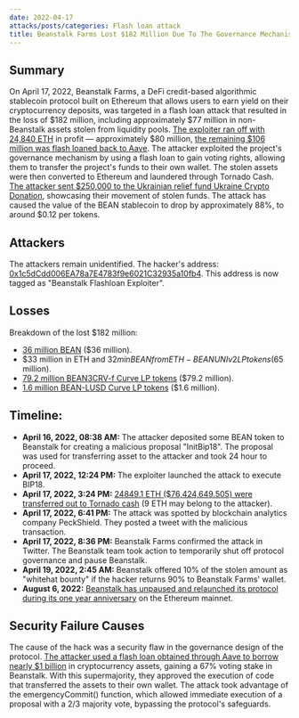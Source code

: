 ```yaml
---
date: 2022-04-17
attacks/posts/categories: Flash loan attack
title: Beanstalk Farms Lost $182 Million Due To The Governance Mechanism
---
```


## Summary

On April 17, 2022, Beanstalk Farms, a DeFi credit-based algorithmic stablecoin protocol built on Ethereum that allows users to earn yield on their cryptocurrency deposits, was targeted in a flash loan attack that resulted in the loss of $182 million, including approximately $77 million in non-Beanstalk assets stolen from liquidity pools. [The exploiter ran off with 24,840 ETH](https://medium.com/@nvy_0x/the-beanstalk-bean-exploit-b038f4d324ea) in profit — approximately $80 million, [the remaining $106 million was flash loaned back to Aave](https://medium.com/coinmonks/beanstalk-exploit-a-simplified-post-mortem-analysis-92e6cdb17ace). The attacker exploited the project's governance mechanism by using a flash loan to gain voting rights, allowing them to transfer the project's funds to their own wallet. The stolen assets were then converted to Ethereum and laundered through Tornado Cash. [The attacker sent $250,000 to the Ukrainian relief fund Ukraine Crypto Donation](https://www.certik.com/resources/blog/6HaLMGIL5sI2fpfEZc0nzS-revisiting-beanstalk-farms-exploit), showcasing their movement of stolen funds. The attack has caused the value of the BEAN stablecoin to drop by approximately 88%, to around $0.12 per tokens. 

## Attackers

The attackers remain unidentified. The hacker's address: [0x1c5dCdd006EA78a7E4783f9e6021C32935a10fb4](https://etherscan.io/address/0x1c5dcdd006ea78a7e4783f9e6021c32935a10fb4). This address is now tagged as "Beanstalk Flashloan Exploiter".

## Losses

Breakdown of the lost $182 million:
* [36 million BEAN](https://twitter.com/peckshield/status/1515680335769456640) ($36 million).
* $33 million in ETH and $32m in BEAN from ETH-BEAN UNI v2 LP tokens ($65 million).
* [79.2 million BEAN3CRV-f Curve LP tokens](https://medium.com/coinmonks/beanstalk-exploit-a-simplified-post-mortem-analysis-92e6cdb17ace) ($79.2 million).
* [1.6 million BEAN-LUSD Curve LP tokens](https://medium.com/coinmonks/beanstalk-exploit-a-simplified-post-mortem-analysis-92e6cdb17ace) ($1.6 million).

## Timeline:

- **April 16, 2022, 08:38 AM:** The attacker deposited some BEAN token to Beanstalk for creating a malicious proposal "InitBip18". The proposal was used for transferring asset to the attacker and took 24 hour to proceed.
- **April 17, 2022, 12:24 PM:** The exploiter launched the attack to execute BIP18.
- **April 17, 2022, 3:24 PM:** [24849.1 ETH ($76,424,649.505) were transferred out to Tornado cash](https://www.certik.com/resources/blog/6HaLMGIL5sI2fpfEZc0nzS-revisiting-beanstalk-farms-exploit) (9 ETH may belong to the attacker).
- **April 17, 2022, 6:41 PM:** The attack was spotted by blockchain analytics company PeckShield. They posted a tweet with the malicious transaction.
- **April 17, 2022, 8:36 PM:** Beanstalk Farms confirmed the attack in Twitter. The Beanstalk team took action to temporarily shut off protocol governance and pause Beanstalk.
- **April 19, 2022, 2:45 AM:** Beanstalk offered 10% of the stolen amount as "whitehat bounty" if the hacker returns 90% to Beanstalk Farms' wallet.
- **August 6, 2022:** [Beanstalk has unpaused and relaunched its protocol during its one year anniversary](https://bean.money/blog/beanstalk-one-year-anniversary) on the Ethereum mainnet.

## Security Failure Causes

The cause of the hack was a security flaw in the governance design of the protocol. [The attacker used a flash loan obtained through Aave to borrow nearly $1 billion](https://etherscan.io/tx/0xcd314668aaa9bbfebaf1a0bd2b6553d01dd58899c508d4729fa7311dc5d33ad7) in cryptocurrency assets, gaining a 67% voting stake in Beanstalk. With this supermajority, they approved the execution of code that transferred the assets to their own wallet. The attack took advantage of the emergencyCommit() function, which allowed immediate execution of a proposal with a 2/3 majority vote, bypassing the protocol's safeguards.
